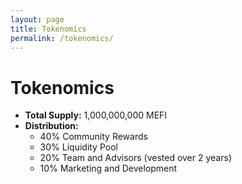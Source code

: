 ```yaml
---
layout: page
title: Tokenomics
permalink: /tokenomics/
---
```


# Tokenomics

- **Total Supply:** 1,000,000,000 MEFI
- **Distribution:**
  - 40% Community Rewards
  - 30% Liquidity Pool
  - 20% Team and Advisors (vested over 2 years)
  - 10% Marketing and Development
